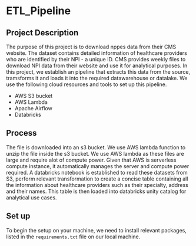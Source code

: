 # ETL_Pipeline

## Project Description

The purpose of this project is to download nppes data from their CMS website. The dataset contains detailed information of healthcare providers who are identified by their NPI - a unique ID. CMS provides weekly files to download NPI data from their website and use it for analytical purposes. In this project, we establish an pipeline that extracts this data from the source, tramsforms it and loads it into the required datawarehouse or datalake. We use the following cloud resources and tools to set up this pipeline. 

- AWS S3 bucket
- AWS Lambda
- Apache Airflow
- Databricks
  
## Process

The file is downloaded into an s3 bucket. We use AWS lambda function to unzip the file inside the s3 bucket. We use AWS lambda as these files are large and require alot of compute power. Given that AWS is serverless compute instance, it automatically manages the server and compute power required. A databricks notebook is established to read these datasets from S3, perform relevant transformation to create a concise table containing all the information about healthcare providers such as their specialty, address and their names. This table is then loaded into databricks unity catalog for analytical use cases. 


## Set up 

To begin the setup on your machine, we need to install relevant packages, listed in the `requirements.txt` file on our local machine. 
